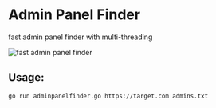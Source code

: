 # Admin Panel Finder
 fast admin panel finder with multi-threading

![fast admin panel finder](https://github.com/dursunkatar/admin-panel-finder/blob/master/screen.jpg)


## Usage:
```
go run adminpanelfinder.go https://target.com admins.txt
```

